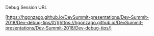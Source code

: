 Debug Session URL


 [https://hgonzago.github.io/DevSummit-presentations/Dev-Summit-2018/Dev-debug-tips/#/](https://hgonzago.github.io/DevSummit-presentations/Dev-Summit-2018/Dev-debug-tips/)
